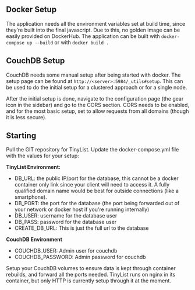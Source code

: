 Docker Setup
------------
The application needs all the environment variables set at build time, since they're built into the final javascript. Due to this, no golden image can be easily provided on DockerHub. The application can be built with ```docker-compose up --build``` or with ```docker build .```


CouchDB Setup
-------------
CouchDB needs some manual setup after being started with docker. The setup page can be found at ```http://<server>:5984/_utils#setup```. This can be used to do the initial setup for a clustered approach or for a single node.

After the initial setup is done, navigate to the configuration page (the gear icon in the sidebar) and go to the CORS section. CORS needs to be enabled, and for the most basic setup, set to allow requests from all domains (though it is less secure).

Starting
--------
Pull the GIT repository for TinyList. Update the docker-compose.yml file with the values for your setup:

**TinyList Environment:**
  * DB_URL: the public IP/port for the database, this cannot be a docker container only link since your client will need to access it. A fully qualified domain name would be best for outside connections (like a smartphone).
  * DB_PORT: the port for the database (the port being forwarded out of your network or docker host if you're running internally)
  * DB_USER: username for the database user
  * DB_PASS: password for the database user
  * CREATE_DB_URL: This is just the full url to the database

**CouchDB Environment**
  * COUCHDB_USER: Admin user for couchdb
  * COUCHDB_PASSWORD: Admin password for couchdb
  
Setup your CouchDB volumes to ensure data is kept through container rebuilds, and forward all the ports needed. TinyList runs on nginx in its container, but only HTTP is currently setup through it at the moment.
